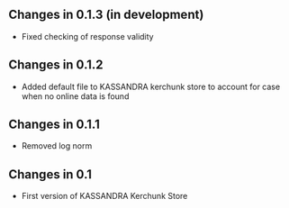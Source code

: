 ## Changes in 0.1.3 (in development)
* Fixed checking of response validity

## Changes in 0.1.2
* Added default file to KASSANDRA kerchunk store to account for case when no online
  data is found

## Changes in 0.1.1
* Removed log norm

## Changes in 0.1
* First version of KASSANDRA Kerchunk Store
 
